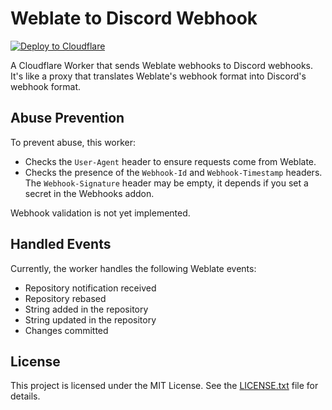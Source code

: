 # Weblate to Discord Webhook

[![Deploy to Cloudflare](https://deploy.workers.cloudflare.com/button)](https://deploy.workers.cloudflare.com/?url=https://github.com/CuteTenshii/weblate-discord-webhook)

A Cloudflare Worker that sends Weblate webhooks to Discord webhooks. It's like a proxy that translates Weblate's webhook format into Discord's webhook format.

## Abuse Prevention

To prevent abuse, this worker:
- Checks the `User-Agent` header to ensure requests come from Weblate.
- Checks the presence of the `Webhook-Id` and `Webhook-Timestamp` headers.
  The `Webhook-Signature` header may be empty, it depends if you set a secret in the Webhooks addon.

Webhook validation is not yet implemented.

## Handled Events

Currently, the worker handles the following Weblate events:
- Repository notification received
- Repository rebased
- String added in the repository
- String updated in the repository
- Changes committed

## License

This project is licensed under the MIT License. See the [LICENSE.txt](LICENSE.txt) file for details.